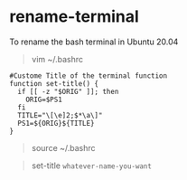 # rename-terminal
To rename the bash terminal in Ubuntu 20.04

> vim ~/.bashrc

```
#Custome Title of the terminal function
function set-title() {
  if [[ -z "$ORIG" ]]; then
    ORIG=$PS1
  fi
  TITLE="\[\e]2;$*\a\]"
  PS1=${ORIG}${TITLE}
}
```
>source ~/.bashrc

>set-title `whatever-name-you-want`
